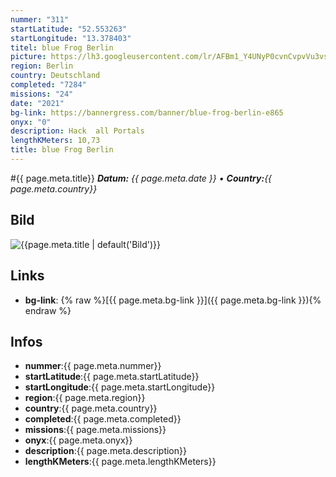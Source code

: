 ```yaml
---
nummer: "311"
startLatitude: "52.553263"
startLongitude: "13.378403"
titel: blue Frog Berlin
picture: https://lh3.googleusercontent.com/lr/AFBm1_Y4UNyP0cvnCvpvVu3vsg72HdqO0srxf3s6y3C2fgymblcwpTYz5g3kuXLlLaUi3To0zXgdm1mbFs4yYXI5mOD1Mlh79RuvYo-CVrzUO0bZ6gvhv2guqlyz9JawcnuBcfsbVEzVvJMw0tAxOmdndKmD0591fokb5H1cuTTyH28Dr6FOeFV3j9nAOkf2RMCYtbfLZjU6fBJF3CqlTRcjvRDplsq0ERbY3xoVxaEVzFoQszsOX1eGQYaGV4t5AP18DauGdyIP69o_5P5Ddzb4BEJ_CP-jrdsVAjE60mDAEP3hneOUKwLLPDSATD50FfJsPhmDMMhYp2sicE6jYoO4tPukVyiB1qlNNtMoVx1lOq9eAJyCGNQQc1R-cBJx5E_U71BtYkpN9mHnTXLl5movRFRPsQP6uXWYKC23L8tg8dNsPtWGXGsKoYpojdtvzeucjjZIV1feKnMITLan3gR0QcZvZoRIy6l-UDs2sJ0N6KJfMH92u4MGIiqx9uZkFIbKGECqkYUW14DiYvvxfsBTrQFQV_UM4swJC4nlGD0pi-sHYgZexfWPsZuUvQQ0u9yLrMWe4smFHvcoQh8DzmsiBzKP5iyq6k7lOmudFCle2p9Xo2Ei4AuPy936eeJ9uhOLuDA2mfMT5-5AAGLGmS9MQIKbHI0xMZ139_5KC4XZ5N7bn_5qERgQmi1gl4A8H89t6jX4UES37brYalciJ-tzfp8yVW3Td-0USZJE1qxFQD7a049Q3j1LAWkYMikjv5SxxcI76jrvV-JTSiqRpMuzZGzyaSmk9A4vPa2l5IG6ZkhkZ6HvBTmRCyLsyDcHO7_c7jkAHYKQwg-U8cWawTBk43eY_ZgS8nGHzUVf
region: Berlin
country: Deutschland
completed: "7284"
missions: "24"
date: "2021"
bg-link: https://bannergress.com/banner/blue-frog-berlin-e865
onyx: "0"
description: Hack  all Portals
lengthKMeters: 10,73
title: blue Frog Berlin
---
```


#{{ page.meta.title}}
_**Datum:** {{ page.meta.date }} • **Country:**{{ page.meta.country}}_

## Bild
![{{page.meta.title | default('Bild')}}]({{page.meta.picture}})

## Links
- **bg-link**: {% raw %}[{{ page.meta.bg-link }}]({{ page.meta.bg-link }}){% endraw %}

## Infos
- **nummer**:{{ page.meta.nummer}}
- **startLatitude**:{{ page.meta.startLatitude}}
- **startLongitude**:{{ page.meta.startLongitude}}
- **region**:{{ page.meta.region}}
- **country**:{{ page.meta.country}}
- **completed**:{{ page.meta.completed}}
- **missions**:{{ page.meta.missions}}
- **onyx**:{{ page.meta.onyx}}
- **description**:{{ page.meta.description}}
- **lengthKMeters**:{{ page.meta.lengthKMeters}}

